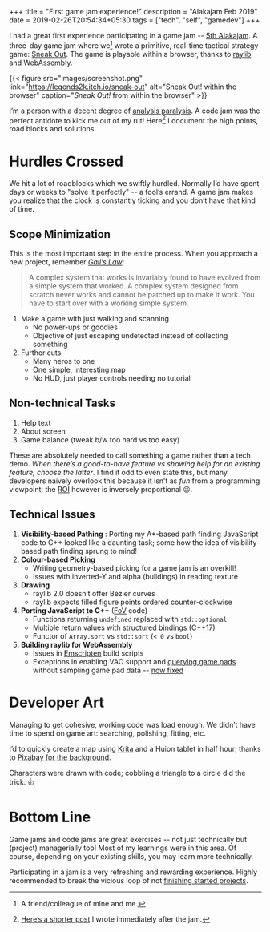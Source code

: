 +++
title = "First game jam experience!"
description = "Alakajam Feb 2019"
date = 2019-02-26T20:54:34+05:30
tags = ["tech", "self", "gamedev"]
+++

I had a great first experience participating in a game jam -- [5th Alakajam][alakajam-unranked].  A three-day game jam where we[^1] wrote a primitive, real-time tactical strategy game: [Sneak Out][sneak-out-alakajam].  The game is playable within a browser, thanks to [raylib][] and WebAssembly.

{{< figure src="images/screenshot.png" link="https://legends2k.itch.io/sneak-out" alt="Sneak Out! within the browser" caption="_Sneak Out!_ from within the browser" >}}

I’m a person with a decent degree of [analysis paralysis][].  A code jam was the perfect antidote to kick me out of my rut!  Here[^2] I document the high points, road blocks and solutions.

[alakajam-unranked]: https://alakajam.com/5th-alakajam/results?sortBy=1&division=unranked
[raylib]: https://www.raylib.com/
[sneak-out-alakajam]: https://alakajam.com/5th-alakajam/642/sneak-out/
[analysis paralysis]: https://en.wikipedia.org/wiki/Analysis_paralysis
[release-post]: https://alakajam.com/post/1060/beginning-of-a-dream-coming-true

# Hurdles Crossed

We hit a lot of roadblocks which we swiftly hurdled.  Normally I’d have spent days or weeks to "solve it perfectly" -- a fool’s errand.  A game jam makes you realize that the clock is constantly ticking and you don’t have that kind of time.

## Scope Minimization

This is the most important step in the entire process.  When you approach a new project, remember _[Gall’s Law][]_:

> A complex system that works is invariably found to have evolved from a simple system that worked. A complex system designed from scratch never works and cannot be patched up to make it work. You have to start over with a working simple system.

1. Make a game with just walking and scanning
    + No power-ups or goodies
    + Objective of just escaping undetected instead of collecting something
2. Further cuts
    + Many heros to one
    + One simple, interesting map
    + No HUD, just player controls needing no tutorial

[Gall’s Law]: https://en.wikipedia.org/wiki/John_Gall_(author)#Gall's_law

## Non-technical Tasks

1. Help text
2. About screen
3. Game balance (tweak b/w too hard vs too easy)

These are absolutely needed to call something a game rather than a tech demo.  *When there’s a good-to-have feature vs showing help for an existing feature, choose the latter*.  I find it odd to even state this, but many developers naively overlook this because it isn’t as _fun_ from a programming viewpoint; the [ROI][] however is inversely proportional 😉.

[ROI]: https://en.wikipedia.org/wiki/Return_on_investment

## Technical Issues

1. **Visibility-based Pathing**
    : Porting my A*-based path finding JavaScript code to C++ looked like a daunting task; some how the idea of visibility-based path finding sprung to mind!
2. **Colour-based Picking**
    + Writing geometry-based picking for a game jam is an overkill!
    + Issues with inverted-Y and alpha (buildings) in reading texture
3. **Drawing**
    + raylib 2.0 doesn’t offer Bézier curves
    + raylib expects filled figure points ordered counter-clockwise
4. **Porting JavaScript to C++** ([FoV][] code)
    + Functions returning `undefined` replaced with `std::optional`
    + Multiple return values with [structured bindings (C++17)][structured bindings]
    + Functor of `Array.sort` vs `std::sort` (`< 0` vs `bool`)
5. **Building raylib for WebAssembly**
    + Issues in [Emscripten] build scripts
    + Exceptions in enabling VAO support and [querying game pads][gamepad_api] without sampling game pad data -- [now fixed][raylib-emsdk-fixes]

[FoV]: https://legends2k.github.io/2d-fov/
[structured bindings]: https://skebanga.github.io/structured-bindings/
[Emscripten]: https://emscripten.org/
[raylib-emsdk-fixes]: https://github.com/raysan5/raylib/commit/0c567cd259285fb33b3e2ab514c48322da0a0000#diff-9fb9786d0a4c67039ae8e8af40475bca
[gamepad_api]: https://emscripten.org/docs/api_reference/html5.h.html#c.emscripten_get_num_gamepads

# Developer Art

Managing to get cohesive, working code was load enough.  We didn’t have time to spend on game art: searching, polishing, fitting, etc.

I’d to quickly create a map using [Krita] and a Huion tablet in half hour; thanks to [Pixabay for the background][map-background].

Characters were drawn with code; cobbling a triangle to a circle did the trick. 👍

# Bottom Line

Game jams and code jams are great exercises -- not just technically but (project) managerially too!  Most of my learnings were in this area.  Of course, depending on your existing skills, you may learn more technically.

Participating in a jam is a very refreshing and rewarding experience.  Highly recommended to break the vicious loop of not [finishing started projects][finish-game].


[Krita]: https://www.krita.org/
[map-background]: https://pixabay.com/illustrations/paper-parchment-frame-worn-file-473630/
[finish-game]: https://makegames.tumblr.com/post/1136623767/finishing-a-game


[^1]: A friend/colleague of mine and me.
[^2]: [Here’s a shorter post][release-post] I wrote immediately after the jam.
